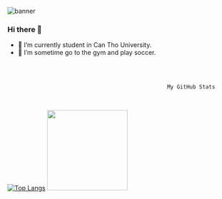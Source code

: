 ![banner]()

### Hi there 👋
- 🔭 I’m currently student in Can Tho University.
- 🌱 I’m sometime go to the gym and play soccer.


<br><br>

                                                      My GitHub Stats
<br>

[![Top Langs](https://github-readme-stats.vercel.app/api/top-langs/?username=maitrongnhan001&layout=compact)](https://github.com/anuraghazra/github-readme-stats)
<img height="180em" src="https://github-readme-stats.vercel.app/api?username=maitrongnhan001&show_icons=true&hide_border=true&&count_private=true&include_all_commits=true" />      

<!--
**maitrongnhan001/maitrongnhan001** is a ✨ _special_ ✨ repository because its `README.md` (this file) appears on your GitHub profile.

Here are some ideas to get you started:

- 🔭 I’m currently working on ...
- 🌱 I’m currently learning ...
- 👯 I’m looking to collaborate on ...
- 🤔 I’m looking for help with ...
- 💬 Ask me about ...
- 📫 How to reach me: ...
- 😄 Pronouns: ...
- ⚡ Fun fact: ...
-->
